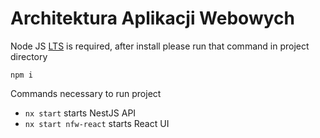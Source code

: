 # Architektura Aplikacji Webowych

Node JS [LTS](https://nodejs.org/en/) is required, after install please run that command in project directory 
```
npm i
```

Commands necessary to run project
  - `nx start` starts NestJS API
  - `nx start nfw-react` starts React UI

